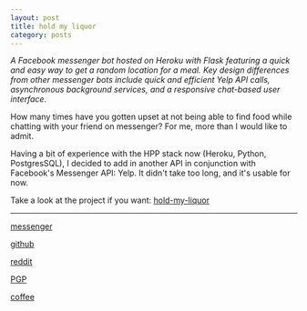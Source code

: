 ```yaml
---
layout: post
title: hold my liquor
category: posts
---
```


*A Facebook messenger bot hosted on Heroku with Flask featuring a quick and easy way to get a random location for a meal. Key design differences from other messenger bots include quick and efficient Yelp API calls, asynchronous background services, and a responsive chat-based user interface.*

How many times have you gotten upset at not being able to find food while chatting with your friend on messenger? For me, more than I would like to admit.

Having a bit of experience with the HPP stack now (Heroku, Python, PostgresSQL), I decided to add in another API in conjunction with Facebook's Messenger API:
Yelp. It didn't take too long, and it's usable for now.

Take a look at the project if you want:
[hold-my-liquor][hold-my-liquor]

---

[messenger][facebook]

[github][dqd]

[reddit][reddit]

[PGP][PGP]

[coffee][coffee]

[facebook]: https://www.m.me/dqdang1
[dqd]: https://github.com/dqdang
[reddit]: https://www.reddit.com/user/outsidefarmland/
[PGP]: https://raw.githubusercontent.com/dqdang/dqdang.github.io/master/derek-dang.asc
[hold-my-liquor]: https://github.com/dqdang/hold-my-liquor
[coffee]: https://www.buymeacoffee.com/dqdang

